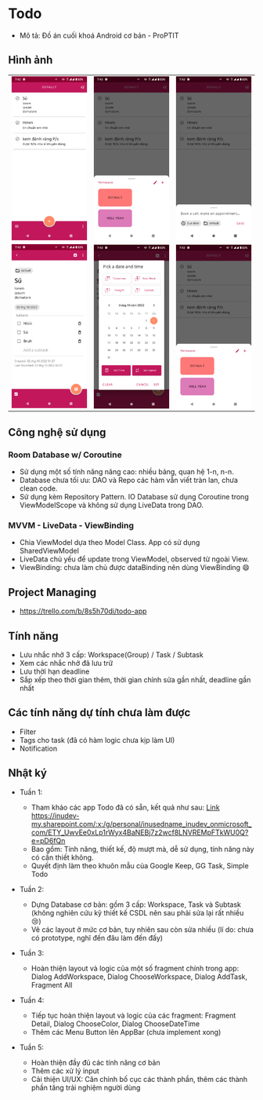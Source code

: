 # Todo
- Mô tả: Đồ án cuối khoá Android cơ bản - ProPTIT

## Hình ảnh
<table>
  <tr>
    <td><img src="./readme-res/AllTask.jpg"></td>
    <td><img src="./readme-res/PickWorkspace.jpg"></td>
    <td><img src="./readme-res/AddTask.jpg"></td>
   </tr> 
   <tr>
      <td><img src="./readme-res/Detail.jpg"></td>
      <td><img src="./readme-res/PickDateTime.jpg" align="right"></td>
      <td><img src="./readme-res/PickWorkspace.jpg" align="right"></td>
  </tr>
</table>

## Công nghệ sử dụng
### Room Database w/ Coroutine
- Sử dụng một số tính năng nâng cao: nhiều bảng, quan hệ 1-n, n-n.
- Database chưa tối ưu: DAO và Repo các hàm vẫn viết tràn lan, chưa clean code.
- Sử dụng kèm Repository Pattern. IO Database sử dụng Coroutine trong ViewModelScope và không sử
  dụng LiveData trong DAO.

### MVVM - LiveData - ViewBinding

- Chia ViewModel dựa theo Model Class. App có sử dụng SharedViewModel
- LiveData chủ yếu để update trong ViewModel, observed từ ngoài View.
- ViewBinding: chưa làm chủ được dataBinding nên dùng ViewBinding 😄

## Project Managing

- https://trello.com/b/8s5h70di/todo-app

## Tính năng

- Lưu nhắc nhở 3 cấp: Workspace(Group) / Task / Subtask
- Xem các nhắc nhở đã lưu trữ
- Lưu thời hạn deadline
- Sắp xếp theo thời gian thêm, thời gian chỉnh sửa gần nhất, deadline gần nhất

## Các tính năng dự tính chưa làm được

- Filter
- Tags cho task (đã có hàm logic chưa kịp làm UI)
- Notification

## Nhật ký

- Tuần 1:
    + Tham khảo các app Todo đã có sẵn, kết quả như
      sau: [Link](https://inudev-my.sharepoint.com/:x:/g/personal/inusedname_inudev_onmicrosoft_com/ETY_UwvEe0xLp1rWyx4BaNEBj7z2wcf8LNVREMpFTkWU0Q?e=pD6fQn)
      https://inudev-my.sharepoint.com/:x:/g/personal/inusedname_inudev_onmicrosoft_com/ETY_UwvEe0xLp1rWyx4BaNEBj7z2wcf8LNVREMpFTkWU0Q?e=pD6fQn
    + Bao gồm: Tính năng, thiết kế, độ mượt mà, dễ sử dụng, tính năng này có cần thiết không.
    + Quyết định làm theo khuôn mẫu của Google Keep, GG Task, Simple Todo

- Tuần 2:
    - Dựng Database cơ bản: gồm 3 cấp: Workspace, Task và Subtask (không nghiên cứu kỹ thiết kế CSDL
      nên sau phải sửa lại rất nhiều 😢)
    - Vẽ các layout ở mức cơ bản, tuy nhiên sau còn sửa nhiều (lí do: chưa có prototype, nghĩ đến
      đâu làm đến đấy)

- Tuần 3:
    - Hoàn thiện layout và logic của một số fragment chính trong app: Dialog AddWorkspace, Dialog
      ChooseWorkspace, Dialog AddTask, Fragment All

- Tuần 4:
    - Tiếp tục hoàn thiện layout và logic của các fragment: Fragment Detail, Dialog ChooseColor,
      Dialog ChooseDateTime
    - Thêm các Menu Button lên AppBar (chưa implement xong)

- Tuần 5:
    - Hoàn thiện đầy đủ các tính năng cơ bản
    - Thêm các xử lý input
    - Cải thiện UI/UX: Căn chỉnh bố cục các thành phần, thêm các thành phần tăng trải nghiệm người
      dùng
